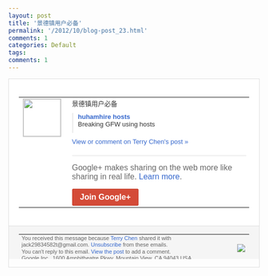 ```yaml
---
layout: post
title: '景德镇用户必备'
permalink: '/2012/10/blog-post_23.html'
comments: 1
categories: Default
tags: 
comments: 1
---
```

<div style="border:solid 1px #dfdfdf;color:#686868;font:13px Arial"><div style="background-color:#fff;padding:20px;"><table cellpadding="0" cellspacing="0"><tr><td style="padding-right:15px;vertical-align:top"><a href="https://plus.google.com/_/notifications/emlink?emrecipient=110200756825219614165&amp;emid=CLiozMqAl7MCFQQLQAodBzcAAA&amp;path=%2F108643996575278738906&amp;dt=1350990709334&amp;uob=8"><img height="75" src="https://lh3.googleusercontent.com/-KKRGTyJ5Bl0/AAAAAAAAAAI/AAAAAAAAEEY/jllxqER5dCk/s75-c-k-a/photo.jpg" style="border:solid 1px #cccccc;" width="75"/></a></td><td style="width:578px;color:#333;font:13px Arial;vertical-align:top"><div style="padding-bottom:10px">景德镇用户必备</div><div style="margin-bottom:10px;padding-left:10px; border-left:2px solid #EAEAEA"><span style="margin-right:5px"><a href="http://sourceforge.net/projects/huhamhirehosts/" style="color:#3366CC;text-decoration:none"><span style="font-weight:bold">huhamhire hosts</span></a><div style="padding-bottom:10px">Breaking GFW using hosts</div></span></div><a href="https://plus.google.com/_/notifications/emlink?emrecipient=110200756825219614165&amp;emid=CLiozMqAl7MCFQQLQAodBzcAAA&amp;path=%2F108643996575278738906%2Fposts%2FJBxY8GpAENy%3Fgpinv%3DAMIXal_uy1Bb5phWa2zK28KF7O2f-odVDKSrD434ViRq9-O-HdGjMg5WWW_Zm3v_15hWY83A_2lrWhOwMBI-S5FnZpaqcoEIQHsVoj_9F2xKd3XcKv6GlUU&amp;dt=1350990709334&amp;uob=8" style="color:#3366CC;text-decoration:none">View or comment on Terry Chen's post »</a><div style="margin-top:20px;border-top:solid 1px #dfdfdf"><div style="padding:15px 0;color:#686868;font:16px Arial">Google+ makes sharing on the web more like sharing in real life. <a href="http://www.google.com/+/learnmore/" style="color:#3366CC;text-decoration:none">Learn more</a>.</div><a href="https://plus.google.com/_/notifications/emlink?emrecipient=110200756825219614165&amp;emid=CLiozMqAl7MCFQQLQAodBzcAAA&amp;path=%2F%3Fgpinv%3DAMIXal_uy1Bb5phWa2zK28KF7O2f-odVDKSrD434ViRq9-O-HdGjMg5WWW_Zm3v_15hWY83A_2lrWhOwMBI-S5FnZpaqcoEIQHsVoj_9F2xKd3XcKv6GlUU&amp;dt=1350990709334&amp;uob=8" style="display:inline-block;padding:7px 15px;background-color:#d44b38; color:#fff;font-size:16px; font-weight:bold;border-radius:2px;-webkit-border-radius:2px; -moz-border-radius:2px;border:solid 1px #c43b28; white-space:nowrap;text-decoration:none">Join Google+</a></div></td></tr></table></div><div style="border-top:solid 1px #dfdfdf;padding:0 20px; background-color:#f5f5f5"><table cellpadding="0" cellspacing="0" style="height:50px"><tbody><tr><td style="vertical-align:middle;width:100%; color:#636363;font:11px Arial; line-height:120%">You received this message because <a href="https://plus.google.com/_/notifications/emlink?emrecipient=110200756825219614165&amp;emid=CLiozMqAl7MCFQQLQAodBzcAAA&amp;path=%2F108643996575278738906%3Fgpinv%3DAMIXal_uy1Bb5phWa2zK28KF7O2f-odVDKSrD434ViRq9-O-HdGjMg5WWW_Zm3v_15hWY83A_2lrWhOwMBI-S5FnZpaqcoEIQHsVoj_9F2xKd3XcKv6GlUU&amp;dt=1350990709334&amp;uob=8" style="color:#3366CC;text-decoration:none">Terry Chen</a> shared it with jack29834582t@gmail.com. <a href="https://plus.google.com/_/notifications/emlink?emrecipient=110200756825219614165&amp;emid=CLiozMqAl7MCFQQLQAodBzcAAA&amp;path=%2F_%2Fnonplus%2Femailsettings%3Fgpinv%3DAMIXal_uy1Bb5phWa2zK28KF7O2f-odVDKSrD434ViRq9-O-HdGjMg5WWW_Zm3v_15hWY83A_2lrWhOwMBI-S5FnZpaqcoEIQHsVoj_9F2xKd3XcKv6GlUU%26est%3DADH5u8UjaxpV9bTTxmku_ZMDXuw65PfIJfsO9YeLMJAbsyjP-QrvwfRuPIfbu5KXSaTUyhvAHsLXksZxseVNvf6PxLvLhH1voIJTVmWnIoT-osSr7JM3WnSDwg9Su_f20JKiZabvLgqJhR57obbgrjGiHFFKNhHvEw&amp;dt=1350990709334&amp;uob=8" style="color:#3366CC;text-decoration:none">Unsubscribe</a> from these emails.<br/>You can't reply to this email. <a href="https://plus.google.com/_/notifications/emlink?emrecipient=110200756825219614165&amp;emid=CLiozMqAl7MCFQQLQAodBzcAAA&amp;path=%2F108643996575278738906%2Fposts%2FJBxY8GpAENy%3Fgpinv%3DAMIXal_uy1Bb5phWa2zK28KF7O2f-odVDKSrD434ViRq9-O-HdGjMg5WWW_Zm3v_15hWY83A_2lrWhOwMBI-S5FnZpaqcoEIQHsVoj_9F2xKd3XcKv6GlUU&amp;dt=1350990709334&amp;uob=8" style="color:#3366CC;text-decoration:none">View the post</a> to add a comment.<br/>Google Inc., 1600 Amphitheatre Pkwy, Mountain View, CA 94043 USA<br/></td><td><img src="https://ssl.gstatic.com/s2/oz/images/notifications/logo/google-plus-6617a72bb36cc548861652780c9e6ff1.png"/></td></tr></tbody></table></div></div>